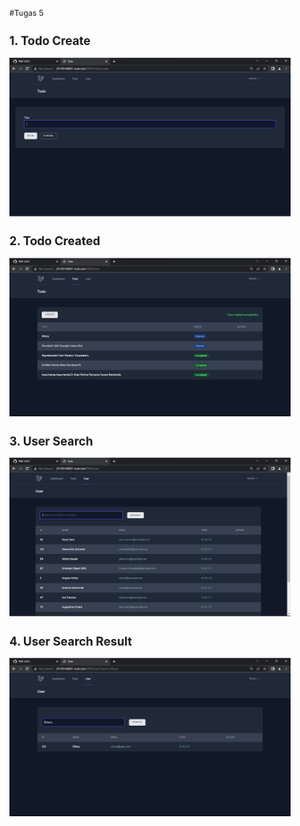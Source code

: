 #Tugas 5

## 1. Todo Create
![Alt text](screenshot/tugas5/Screenshot1.png)
## 2. Todo Created
![Alt text](screenshot/tugas5/Screenshot2.png)
## 3. User Search
![Alt text](screenshot/tugas5/Screenshot3.png)
## 4. User Search Result
![Alt text](screenshot/tugas5/Screenshot4.png)

